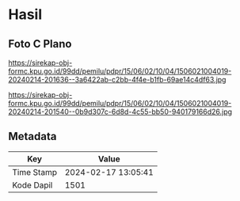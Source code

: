 # Hasil

## Foto C Plano

https://sirekap-obj-formc.kpu.go.id/99dd/pemilu/pdpr/15/06/02/10/04/1506021004019-20240214-201636--3a6422ab-c2bb-4f4e-b1fb-69ae14c4df63.jpg

https://sirekap-obj-formc.kpu.go.id/99dd/pemilu/pdpr/15/06/02/10/04/1506021004019-20240214-201540--0b9d307c-6d8d-4c55-bb50-940179166d26.jpg


## Metadata

| Key        | Value               |
| ---------- | ------------------- |
| Time Stamp | 2024-02-17 13:05:41 |
| Kode Dapil | 1501                |



